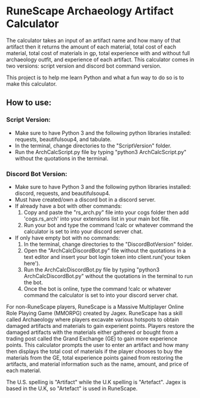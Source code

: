 # RuneScape Archaeology Artifact Calculator

The calculator takes an input of an artifact name and how many of that artifact then it returns the amount of each material, total cost of each material, total cost of materials in gp, total experience with and without full archaeology outfit, and experience of each artifact. This calculator comes in two versions: script version and discord bot command version.

This project is to help me learn Python and what a fun way to do so is to make this calculator.

## How to use:
### Script Version:
- Make sure to have Python 3 and the following python libraries installed: requests, beautifulsoup4, and tabulate.
- In the terminal, change directories to the "ScriptVersion" folder.
- Run the ArchCalcScript.py file by typing "python3 ArchCalcScript.py" without the quotations in the terminal. 

### Discord Bot Version:
- Make sure to have Python 3 and the following python libraries installed: discord, requests, and beautifulsoup4.
- Must have created/own a discord bot in a discord server.
- If already have a bot with other commands:
  1. Copy and paste the "rs_arch.py" file into your cogs folder then add 'cogs.rs_arch' into your extensions list in your main bot file.
  2. Run your bot and type the command !calc or whatever command the calculator is set to into your discord server chat.
- If only have empty bot with no commands:
  1. In the terminal, change directories to the "DiscordBotVersion" folder.
  2. Open the "ArchCalcDiscordBot.py" file without the quotations in a text editor and insert your bot login token into client.run('your token here').
  3. Run the ArchCalcDiscordBot.py file by typing "python3 ArchCalcDiscordBot.py" without the quotations in the terminal to run the bot.
  4. Once the bot is online, type the command !calc or whatever command the calculator is set to into your discord server chat.

For non-RuneScape players, RuneScape is a Massive Multiplayer Online Role Playing Game (MMORPG) created by Jagex. RuneScape has a skill called Archaeology where players excavate various hotspots to obtain damaged artifacts and materials to gain experient points. Players restore the damaged artifacts with the materials either gathered or bought from a trading post called the Grand Exchange (GE) to gain more experience points. This calculator prompts the user to enter an artifact and how many then displays the total cost of materials if the player chooses to buy the materials from the GE, total experience points gained from restoring the artifacts, and material information such as the name, amount, and price of each material. 

The U.S. spelling is "Artifact" while the U.K spelling is "Artefact". Jagex is based in the U.K, so "Artefact" is used in RuneScape.
